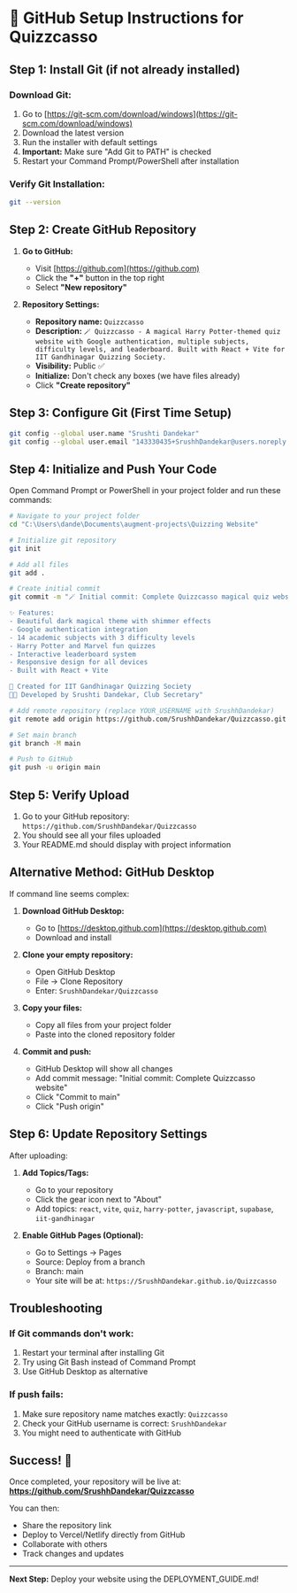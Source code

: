 # 🚀 GitHub Setup Instructions for Quizzcasso

## Step 1: Install Git (if not already installed)

### Download Git:
1. Go to [https://git-scm.com/download/windows](https://git-scm.com/download/windows)
2. Download the latest version
3. Run the installer with default settings
4. **Important:** Make sure "Add Git to PATH" is checked
5. Restart your Command Prompt/PowerShell after installation

### Verify Git Installation:
```bash
git --version
```

## Step 2: Create GitHub Repository

1. **Go to GitHub:**
   - Visit [https://github.com](https://github.com)
   - Click the **"+"** button in the top right
   - Select **"New repository"**

2. **Repository Settings:**
   - **Repository name:** `Quizzcasso`
   - **Description:** `🪄 Quizzcasso - A magical Harry Potter-themed quiz website with Google authentication, multiple subjects, difficulty levels, and leaderboard. Built with React + Vite for IIT Gandhinagar Quizzing Society.`
   - **Visibility:** Public ✅
   - **Initialize:** Don't check any boxes (we have files already)
   - Click **"Create repository"**

## Step 3: Configure Git (First Time Setup)

```bash
git config --global user.name "Srushti Dandekar"
git config --global user.email "143330435+SrushhDandekar@users.noreply.github.com"
```

## Step 4: Initialize and Push Your Code

Open Command Prompt or PowerShell in your project folder and run these commands:

```bash
# Navigate to your project folder
cd "C:\Users\dande\Documents\augment-projects\Quizzing Website"

# Initialize git repository
git init

# Add all files
git add .

# Create initial commit
git commit -m "🪄 Initial commit: Complete Quizzcasso magical quiz website

✨ Features:
- Beautiful dark magical theme with shimmer effects
- Google authentication integration
- 14 academic subjects with 3 difficulty levels
- Harry Potter and Marvel fun quizzes
- Interactive leaderboard system
- Responsive design for all devices
- Built with React + Vite

🎯 Created for IIT Gandhinagar Quizzing Society
👩‍💻 Developed by Srushti Dandekar, Club Secretary"

# Add remote repository (replace YOUR_USERNAME with SrushhDandekar)
git remote add origin https://github.com/SrushhDandekar/Quizzcasso.git

# Set main branch
git branch -M main

# Push to GitHub
git push -u origin main
```

## Step 5: Verify Upload

1. Go to your GitHub repository: `https://github.com/SrushhDandekar/Quizzcasso`
2. You should see all your files uploaded
3. Your README.md should display with project information

## Alternative Method: GitHub Desktop

If command line seems complex:

1. **Download GitHub Desktop:**
   - Go to [https://desktop.github.com](https://desktop.github.com)
   - Download and install

2. **Clone your empty repository:**
   - Open GitHub Desktop
   - File → Clone Repository
   - Enter: `SrushhDandekar/Quizzcasso`

3. **Copy your files:**
   - Copy all files from your project folder
   - Paste into the cloned repository folder

4. **Commit and push:**
   - GitHub Desktop will show all changes
   - Add commit message: "Initial commit: Complete Quizzcasso website"
   - Click "Commit to main"
   - Click "Push origin"

## Step 6: Update Repository Settings

After uploading:

1. **Add Topics/Tags:**
   - Go to your repository
   - Click the gear icon next to "About"
   - Add topics: `react`, `vite`, `quiz`, `harry-potter`, `javascript`, `supabase`, `iit-gandhinagar`

2. **Enable GitHub Pages (Optional):**
   - Go to Settings → Pages
   - Source: Deploy from a branch
   - Branch: main
   - Your site will be at: `https://SrushhDandekar.github.io/Quizzcasso`

## Troubleshooting

### If Git commands don't work:
1. Restart your terminal after installing Git
2. Try using Git Bash instead of Command Prompt
3. Use GitHub Desktop as alternative

### If push fails:
1. Make sure repository name matches exactly: `Quizzcasso`
2. Check your GitHub username is correct: `SrushhDandekar`
3. You might need to authenticate with GitHub

## Success! 🎉

Once completed, your repository will be live at:
**https://github.com/SrushhDandekar/Quizzcasso**

You can then:
- Share the repository link
- Deploy to Vercel/Netlify directly from GitHub
- Collaborate with others
- Track changes and updates

---

**Next Step:** Deploy your website using the DEPLOYMENT_GUIDE.md!
